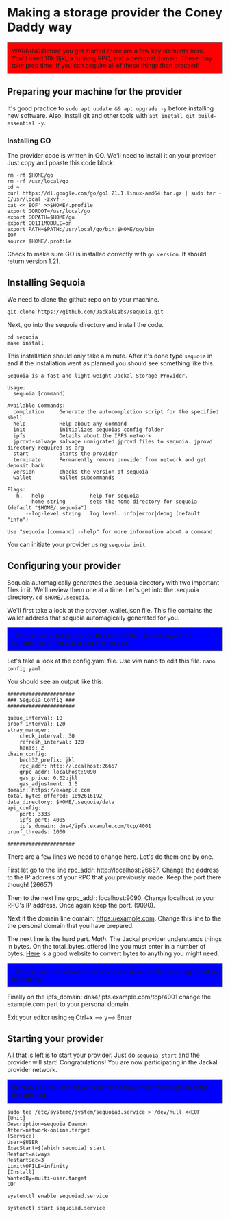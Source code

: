# Making a storage provider the Coney Daddy way

<div style="background-color: red; border: 1px solid #666; padding: 10px;">WARNING:Before you get started there are a few key elements here.  You'll need 10k $jkl, a running RPC, and a personal domain. These may take prep time.  If you can acquire all of these things then proceed!</div>

<p>
</p>

## Preparing your machine for the provider

It's good practice to `sudo apt update && apt upgrade -y` before installing new software.  Also, install git and other tools with `apt install git build-essential -y`.

### Installing GO
The provider code is written in GO.  We'll need to install it on your provider.  Just copy and poaste this code block:

```
rm -rf $HOME/go
rm -rf /usr/local/go
cd ~
curl https://dl.google.com/go/go1.21.1.linux-amd64.tar.gz | sudo tar -C/usr/local -zxvf -
cat <<'EOF' >>$HOME/.profile
export GOROOT=/usr/local/go
export GOPATH=$HOME/go
export GO111MODULE=on
export PATH=$PATH:/usr/local/go/bin:$HOME/go/bin
EOF
source $HOME/.profile
```
Check to make sure GO is installed correctly with `go version`. It should return version 1.21.

## Installing Sequoia

We need to clone the github repo on to your machine.

`git clone https://github.com/JackalLabs/sequoia.git`

Next, go into the sequoia directory and install the code.

```
cd sequoia
make install
```
This installation should only take a minute.  After it's done type `sequoia` in and if the installation went as planned you should see something like this.

```
Sequoia is a fast and light-weight Jackal Storage Provider.

Usage:
  sequoia [command]

Available Commands:
  completion     Generate the autocompletion script for the specified shell
  help           Help about any command
  init           initializes sequoias config folder
  ipfs           Details about the IPFS network
  jprovd-salvage salvage unmigrated jprovd files to sequoia. jprovd directory required as arg
  start          Starts the provider
  terminate      Permanently remove provider from network and get deposit back
  version        checks the version of sequoia
  wallet         Wallet subcommands

Flags:
  -h, --help               help for sequoia
      --home string        sets the home directory for sequoia (default "$HOME/.sequoia")
      --log-level string   log level. info|error|debug (default "info")

Use "sequoia [command] --help" for more information about a command.
```

You can initiate your provider using `sequoia init`.

## Configuring your provider

Sequoia automagically generates the .sequoia directory with two important files in it. We'll review them one at a time. Let's get into the .sequoia directory.  `cd $HOME/.sequoia`.

We'll first take a look at the provder_wallet.json file.  This file contains the wallet address that sequoia automagically generated for you.  

<div style="background-color: blue; border: 1px solid #666; padding: 10px;">TIP: You can actually change this file edit the file and import the seedphrase of the wallet you wish to use.</div>

<p>
</p>

Let's take a look at the config.yaml file. Use ~~vim~~ nano to edit this file.  `nano config.yaml`.

You should see an output like this:

```
######################
### Sequoia Config ###
######################

queue_interval: 10
proof_interval: 120
stray_manager:
    check_interval: 30
    refresh_interval: 120
    hands: 2
chain_config:
    bech32_prefix: jkl
    rpc_addr: http://localhost:26657
    grpc_addr: localhost:9090
    gas_price: 0.02ujkl
    gas_adjustment: 1.5
domain: https://example.com
total_bytes_offered: 1092616192
data_directory: $HOME/.sequoia/data
api_config:
    port: 3333
    ipfs_port: 4005
    ipfs_domain: dns4/ipfs.example.com/tcp/4001
proof_threads: 1000

######################
```

There are a few lines we need to change here.  Let's do them one by one.

First let go to the line rpc_addr: http://localhost:26657.  Change the address to the IP address of your RPC that you previously made.  Keep the port there though! (26657)

Then to the next line grpc_addr: localhost:9090.  Change localhost to your RPC's IP address.  Once again keep the port. (9090).

Next it the domain line domain: https://example.com.  Change this line to the the personal domain that you have prepared.

The next line is the hard part. *Math*.  The Jackal provider understands things in bytes.  On the total_bytes_offered line you must enter in a number of bytes.  [Here](https://www.omnicalculator.com/conversion/byte-converter) is a good website to convert bytes to anything you might need.  

<div style="background-color: blue; border: 1px solid #666; padding: 10px;"> TIP: You can check how much space you have to offer by using the df -h command.</div>
<p>
</p>

Finally on the ipfs_domain: dns4/ipfs.example.com/tcp/4001 change the example.com part to your personal domain.

Exit your editor using ~~:q~~ Ctrl+x --> y--> Enter

## Starting your provider

All that is left is to start your provider.  Just do `sequoia start` and the provider will start!  Congratulations!  You are now participating in the Jackal provider network.

<div style="background-color: blue; border: 1px solid #666; padding: 10px;"> BONUS TIP: You can make a unit file to have this process go on in the background.</div>
<p>
</p>

```
sudo tee /etc/systemd/system/sequoiad.service > /dev/null <<EOF
[Unit]
Description=sequoia Daemon
After=network-online.target
[Service]
User=$USER
ExecStart=$(which sequoia) start
Restart=always
RestartSec=3
LimitNOFILE=infinity
[Install]
WantedBy=multi-user.target
EOF
```
`systemctl enable sequoiad.service`

`systemctl start sequoiad.service`










